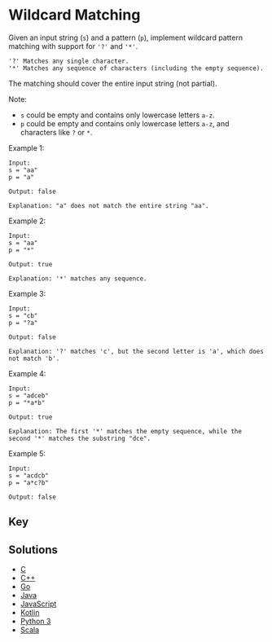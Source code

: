 # Wildcard Matching

Given an input string (`s`) and a pattern (`p`), implement wildcard pattern matching with support for `'?'` and `'*'`.

```text
'?' Matches any single character.
'*' Matches any sequence of characters (including the empty sequence).
```

The matching should cover the entire input string (not partial).

Note:

- `s` could be empty and contains only lowercase letters `a-z`.
- `p` could be empty and contains only lowercase letters `a-z`, and characters like `?` or `*`.

Example 1:

```text
Input:
s = "aa"
p = "a"

Output: false

Explanation: "a" does not match the entire string "aa".
```

Example 2:

```text
Input:
s = "aa"
p = "*"

Output: true

Explanation: '*' matches any sequence.
```

Example 3:

```text
Input:
s = "cb"
p = "?a"

Output: false

Explanation: '?' matches 'c', but the second letter is 'a', which does not match 'b'.
```

Example 4:

```text
Input:
s = "adceb"
p = "*a*b"

Output: true

Explanation: The first '*' matches the empty sequence, while the second '*' matches the substring "dce".
```

Example 5:

```text
Input:
s = "acdcb"
p = "a*c?b"

Output: false
```

## Key

## Solutions

- [C](./Solution.c)
- [C++](./Solution.cpp)
- [Go](./Solution.go)
- [Java](./Solution.java)
- [JavaScript](./Solution.js)
- [Kotlin](./Solution.kt)
- [Python 3](./Solution.py)
- [Scala](./Solution.scala)